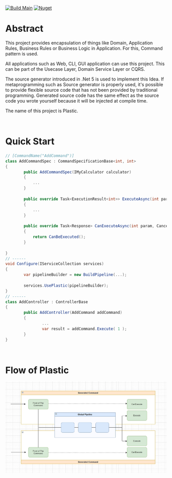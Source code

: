 ﻿
[![Build Main](https://github.com/sang-hyeon/Plastic/actions/workflows/github_actions.yml/badge.svg?branch=main)](https://github.com/sang-hyeon/Plastic/actions/workflows/github_actions.yml)
[![Nuget](https://img.shields.io/nuget/v/Plastic)](https://www.nuget.org/packages/Plastic/)

# Abstract
This project provides encapsulation of things like Domain, Application Rules, Business Rules or Business Logic in Application. For this, Command pattern is used.

All applications such as Web, CLI, GUI application can use this project.
This can be part of the Usecase Layer, Domain Service Layer or CQRS.

The source generator introduced in .Net 5 is used to implement this Idea. If metaprogramming such as Source generator is properly used, it's possible to provide flexible source code that has not been provided by traditional programming.
Generated source code has the same effect as the source code you wrote yourself because it will be injected at compile time.

The name of this project is Plastic.

<br>

# Quick Start
```cs
// [CommandName("AddCommand")]
class AddCommandSpec : CommandSpecificationBase<int, int>
{
        public AddCommandSpec(IMyCalculator calculator)
        { 
            ...
        }

        public override Task<ExecutionResult<int>> ExecuteAsync(int param, CancellationToken token = default)
        {
            ...
        }
        
        public override Task<Response> CanExecuteAsync(int param, CancellationToken token = default)
        {
            return CanBeExecuted();
        }

}
// ------
void Configure(IServiceCollection services)
{
        var pipelineBuilder = new BuildPipeline(...);

        services.UsePlastic(pipelineBuilder);
}
// ------
class AddController : ControllerBase
{
        public AddController(AddCommand addCommand)
        {
                ...
                var result = addCommand.Execute( 1 );
        }
}

```

<br>

# Flow of Plastic
![Platstic의 명령 흐름](resources/command-flow.jpg)
